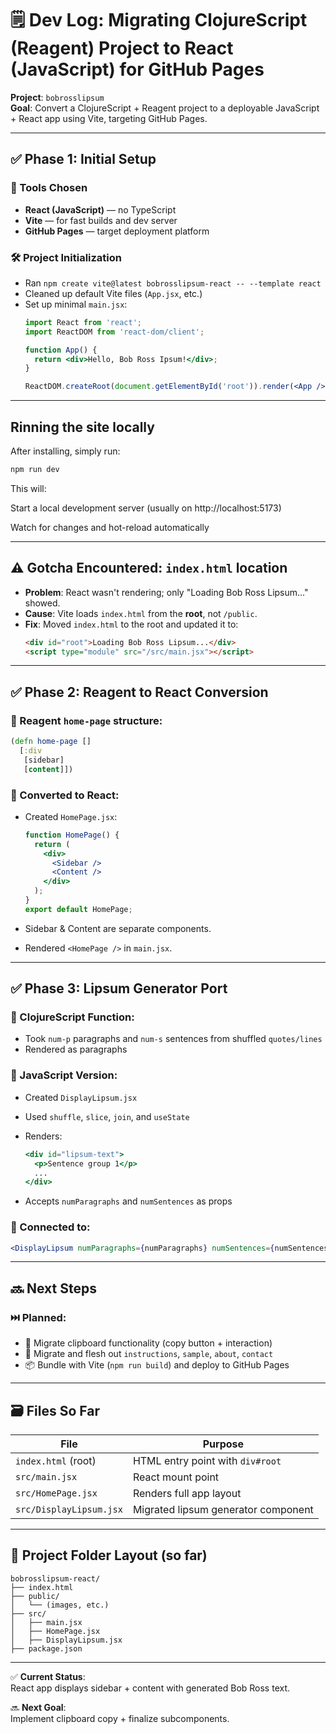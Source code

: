 # 🗒️ Dev Log: Migrating ClojureScript (Reagent) Project to React (JavaScript) for GitHub Pages

**Project**: `bobrosslipsum`  
**Goal**: Convert a ClojureScript + Reagent project to a deployable JavaScript + React app using Vite, targeting GitHub Pages.

---

## ✅ Phase 1: Initial Setup

### 🔨 Tools Chosen
- **React (JavaScript)** — no TypeScript
- **Vite** — for fast builds and dev server
- **GitHub Pages** — target deployment platform

### 🛠️ Project Initialization
- Ran `npm create vite@latest bobrosslipsum-react -- --template react`
- Cleaned up default Vite files (`App.jsx`, etc.)
- Set up minimal `main.jsx`:
  ```jsx
  import React from 'react';
  import ReactDOM from 'react-dom/client';

  function App() {
    return <div>Hello, Bob Ross Ipsum!</div>;
  }

  ReactDOM.createRoot(document.getElementById('root')).render(<App />);
  ```

---
## Rinning the site locally

After installing, simply run:

```bash
npm run dev
```

This will:

Start a local development server (usually on http://localhost:5173)

Watch for changes and hot-reload automatically


---

## ⚠️ Gotcha Encountered: `index.html` location

- **Problem**: React wasn't rendering; only "Loading Bob Ross Lipsum..." showed.
- **Cause**: Vite loads `index.html` from the **root**, not `/public`.
- **Fix**: Moved `index.html` to the root and updated it to:
  ```html
  <div id="root">Loading Bob Ross Lipsum...</div>
  <script type="module" src="/src/main.jsx"></script>
  ```

---

## ✅ Phase 2: Reagent to React Conversion

### 🧩 Reagent `home-page` structure:
```clojure
(defn home-page []
  [:div
   [sidebar]
   [content]])
```

### 🔁 Converted to React:
- Created `HomePage.jsx`:
  ```jsx
  function HomePage() {
    return (
      <div>
        <Sidebar />
        <Content />
      </div>
    );
  }
  export default HomePage;
  ```

- Sidebar & Content are separate components.
- Rendered `<HomePage />` in `main.jsx`.

---

## ✅ Phase 3: Lipsum Generator Port

### 🧠 ClojureScript Function:
- Took `num-p` paragraphs and `num-s` sentences from shuffled `quotes/lines`
- Rendered as paragraphs

### 🔁 JavaScript Version:
- Created `DisplayLipsum.jsx`
- Used `shuffle`, `slice`, `join`, and `useState`
- Renders:
  ```jsx
  <div id="lipsum-text">
    <p>Sentence group 1</p>
    ...
  </div>
  ```

- Accepts `numParagraphs` and `numSentences` as props

### 🔌 Connected to:
```jsx
<DisplayLipsum numParagraphs={numParagraphs} numSentences={numSentences} />
```

---

## 🔜 Next Steps

### ⏭️ Planned:
- 🔧 Migrate clipboard functionality (copy button + interaction)
- 🎨 Migrate and flesh out `instructions`, `sample`, `about`, `contact`
- 📦 Bundle with Vite (`npm run build`) and deploy to GitHub Pages

---

## 🗃️ Files So Far

| File | Purpose |
|------|---------|
| `index.html` (root) | HTML entry point with `div#root` |
| `src/main.jsx` | React mount point |
| `src/HomePage.jsx` | Renders full app layout |
| `src/DisplayLipsum.jsx` | Migrated lipsum generator component |

---

## 📁 Project Folder Layout (so far)
```
bobrosslipsum-react/
├── index.html
├── public/
│   └── (images, etc.)
├── src/
│   ├── main.jsx
│   ├── HomePage.jsx
│   ├── DisplayLipsum.jsx
├── package.json
```

---

✅ **Current Status**:  
React app displays sidebar + content with generated Bob Ross text.

🔜 **Next Goal**:  
Implement clipboard copy + finalize subcomponents.
